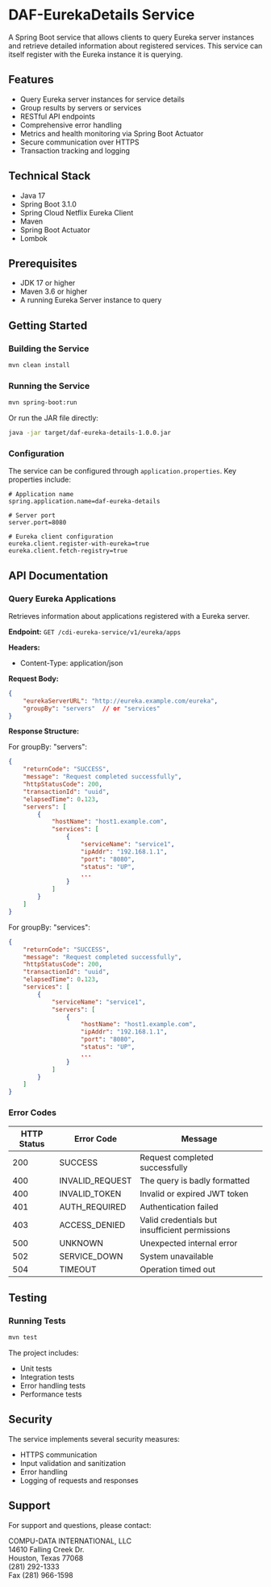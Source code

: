 # DAF-EurekaDetails Service

A Spring Boot service that allows clients to query Eureka server instances and retrieve detailed information about registered services. This service can itself register with the Eureka instance it is querying.

## Features

- Query Eureka server instances for service details
- Group results by servers or services
- RESTful API endpoints
- Comprehensive error handling
- Metrics and health monitoring via Spring Boot Actuator
- Secure communication over HTTPS
- Transaction tracking and logging

## Technical Stack

- Java 17
- Spring Boot 3.1.0
- Spring Cloud Netflix Eureka Client
- Maven
- Spring Boot Actuator
- Lombok

## Prerequisites

- JDK 17 or higher
- Maven 3.6 or higher
- A running Eureka Server instance to query

## Getting Started

### Building the Service

```bash
mvn clean install
```

### Running the Service

```bash
mvn spring-boot:run
```

Or run the JAR file directly:

```bash
java -jar target/daf-eureka-details-1.0.0.jar
```

### Configuration

The service can be configured through `application.properties`. Key properties include:

```properties
# Application name
spring.application.name=daf-eureka-details

# Server port
server.port=8080

# Eureka client configuration
eureka.client.register-with-eureka=true
eureka.client.fetch-registry=true
```

## API Documentation

### Query Eureka Applications

Retrieves information about applications registered with a Eureka server.

**Endpoint:** `GET /cdi-eureka-service/v1/eureka/apps`

**Headers:**
- Content-Type: application/json

**Request Body:**
```json
{
    "eurekaServerURL": "http://eureka.example.com/eureka",
    "groupBy": "servers"  // or "services"
}
```

**Response Structure:**

For groupBy: "servers":
```json
{
    "returnCode": "SUCCESS",
    "message": "Request completed successfully",
    "httpStatusCode": 200,
    "transactionId": "uuid",
    "elapsedTime": 0.123,
    "servers": [
        {
            "hostName": "host1.example.com",
            "services": [
                {
                    "serviceName": "service1",
                    "ipAddr": "192.168.1.1",
                    "port": "8080",
                    "status": "UP",
                    ...
                }
            ]
        }
    ]
}
```

For groupBy: "services":
```json
{
    "returnCode": "SUCCESS",
    "message": "Request completed successfully",
    "httpStatusCode": 200,
    "transactionId": "uuid",
    "elapsedTime": 0.123,
    "services": [
        {
            "serviceName": "service1",
            "servers": [
                {
                    "hostName": "host1.example.com",
                    "ipAddr": "192.168.1.1",
                    "port": "8080",
                    "status": "UP",
                    ...
                }
            ]
        }
    ]
}
```

### Error Codes

| HTTP Status | Error Code | Message |
|------------|------------|---------|
| 200 | SUCCESS | Request completed successfully |
| 400 | INVALID_REQUEST | The query is badly formatted |
| 400 | INVALID_TOKEN | Invalid or expired JWT token |
| 401 | AUTH_REQUIRED | Authentication failed |
| 403 | ACCESS_DENIED | Valid credentials but insufficient permissions |
| 500 | UNKNOWN | Unexpected internal error |
| 502 | SERVICE_DOWN | System unavailable |
| 504 | TIMEOUT | Operation timed out |

## Testing

### Running Tests

```bash
mvn test
```

The project includes:
- Unit tests
- Integration tests
- Error handling tests
- Performance tests

## Security

The service implements several security measures:
- HTTPS communication
- Input validation and sanitization
- Error handling
- Logging of requests and responses


## Support

For support and questions, please contact:

COMPU-DATA INTERNATIONAL, LLC  
14610 Falling Creek Dr.  
Houston, Texas 77068  
(281) 292-1333  
Fax (281) 966-1598
